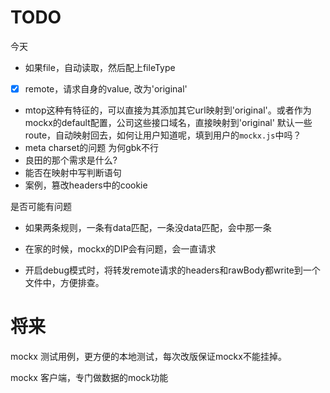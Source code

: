 
# TODO

今天 

- 如果file，自动读取，然后配上fileType
-[x] remote，请求自身的value, 改为'original'
- mtop这种有特征的，可以直接为其添加其它url映射到'original'。或者作为mockx的default配置，公司这些接口域名，直接映射到'original'
	默认一些route，自动映射回去，如何让用户知道呢，填到用户的`mockx.js`中吗？
- meta charset的问题 为何gbk不行
- 良田的那个需求是什么?
- 能否在映射中写判断语句
- 案例，篡改headers中的cookie

是否可能有问题

- 如果两条规则，一条有data匹配，一条没data匹配，会中那一条

- 在家的时候，mockx的DIP会有问题，会一直请求
- 开启debug模式时，将转发remote请求的headers和rawBody都write到一个文件中，方便排查。

# 将来

mockx 测试用例，更方便的本地测试，每次改版保证mockx不能挂掉。

mockx 客户端，专门做数据的mock功能